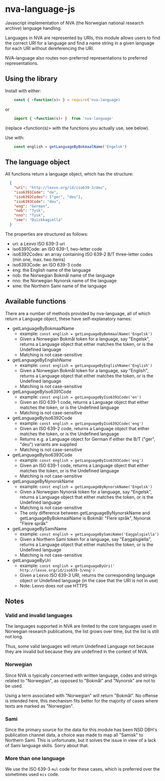 # nva-language-js
Javascript implementation of NVA (the Norwegian national research archive) language handling.

Languages in NVA are represented by URIs, this module allows users to find the correct URI for a language and find a name string in a given language for each URI without dereferencing the URI.

NVA-language also routes non-preferred representations to preferred representations.

## Using the library

Install with either:

```javascript
    const { <function(s)> } = require('nva-language)
```

or

```javascript
    import { <function(s)> }  from 'nva-language'
```

(replace <function(s)> with the functions you actually use, see below).

Use with:

```javascript
    const english = getLanguageByBokmaalName('Engelsk')
```

## The language object

All functions return a language object, which has the structure:

```json
  {
    "uri": "http://lexvo.org/id/iso639-3/deu",
    "iso6391Code": "de",
    "iso6392Codes": ["ger", "deu"],
    "iso6393Code": "deu",
    "eng": "German",
    "nob": "Tysk",
    "nno": "Tysk",
    "sme": "Duiskkagiella"
  }
```

The properties are structured as follows:

-   uri: a Lexvo ISO 639-3 uri
-   iso6391Code: an ISO 639-1, two-letter code
-   iso6392Codes: an array containing ISO 639-2 B/T three-letter codes (min one, max. two items)
-   iso6393Code: an ISO 639-3 code
-   eng: the English name of the language
-   nob: the Norwegian Bokmål name of the language
-   nno: the Norwegian Nynorsk name of the language
-   sme: the Northern Sami name of the language

## Available functions

There are a number of methods provided by nva-language, all of which return a Language object, these have self-explanatory names:

- getLanguageByBokmaalName
  - example: `const english = getLanguageByBokmaalName('Engelsk')`
  - Given a Norwegian Bokmål token for a language, say "Engelsk", returns a Language object that either matches the token, or is the Undefined language
  - Matching is not case-sensitive
- getLanguageByEnglishName
  - example: `const english = getLanguageByEnglishName('English')`
  - Given a Norwegian Bokmål token for a language, say "English", returns a Language object that either matches the token, or is the Undefined language
  - Matching is not case-sensitive
- getLanguageByIso6391Code
  - example: `const english = getLanguageByIso6391Code('en')`
  - Given an ISO 639-1 code, returns a Language object that either matches the token, or is the Undefined language
  - Matching is not case-sensitive
- getLanguageByIso6392Code
  - example: `const english = getLanguageByIso6392Code('eng')`
  - Given an ISO 639-2 code, returns a Language object that either matches the token, or is the Undefined language
  - Returns e.g. a Language object for German if either the B/T ("ger", "deu") variants are supplied
  - Matching is not case-sensitive
- getLanguageByIso6393Code
  - example: `const english = getLanguageByIso6393Code('eng')`
  - Given an ISO 639-1 code, returns a Language object that either matches the token, or is the Undefined language
  - Matching is not case-sensitive
- getLanguageByNynorskName
  - example: `const english = getLanguageByNynorskName('Engelsk')`
  - Given a Norwegian Nynorsk token for a language, say "Engelsk", returns a Language object that either matches the token, or is the Undefined language
  - Matching is not case-sensitive
  - The only difference between getLanguageByNynorskName and getLanguageByBokmaalName is Bokmål: "Flere språk", Nynorsk "Fleire språk"
- getLanguageBySamiName
  - example: `const english = getLanguageBySamiName('Eaŋgalsgiella')`
  - Given a Northern Sami token for a language, say "Eaŋgalsgiella", returns a Language object that either matches the token, or is the Undefined language
  - Matching is not case-sensitive
- getLanguageByUri
  - example: `const english = getLanguageByUri(' http://lexvo.org/id/iso639-3/eng')`
  - Given a Lexvo ISO 639-3 URI, returns the corresponding language object or Undefined language (in the case that the URI is not in use)
  - Note: Lexvo does *not* use HTTPS

## Notes
### Valid and invalid languages

The languages supported in NVA are limited to the core languages used in Norwegian research publications, the list grows over time, but the list is still not long.

Thus, some valid languages will return Undefined Language not because they are invalid but because they are undefined in the context of NVA.

### Norwegian

Since NVA is typically concerned with written language, codes and strings related to "Norwegian", as opposed to "Bokmål" and "Nynorsk" are not to be used.

Using a term associated with "Norwegian" will return "Bokmål". No offense is intended here, this mechanism fits better for the majority of cases where texts are marked as "Norwegian".

### Sami

Since the primary source for the data for this module has been NSD DBH's publication channel data, a choice was made to map all "Samisk" to Northern Sami. This is unfortunate, but it solves the issue in view of a lack of Sami language skills. Sorry about that.

### More than one language

We use the ISO 639-3 `mul` code for these cases, which is preferred over the sometimes used `mis` code.
